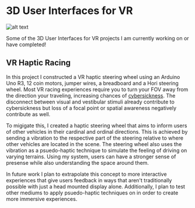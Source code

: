# 3D User Interfaces for VR
![alt text](https://github.com/Wanyea/3D-User-Interfaces-for-VR/blob/main/readme-assets/vugue_ui.gif "Logo Title Text 1")

Some of the 3D User Interfaces for VR projects I am currently working on or have completed!

## VR Haptic Racing 
In this project I constructed a VR haptic steering wheel using an Arduino Uno R3, 12 coin motors, jumper wires, a breadboard and a Hori steering wheel. Most VR racing experiences require you to turn your FOV away from the direction your traveling, increasing chances of [cybersickness](https://en.wikipedia.org/wiki/Virtual_reality_sickness#:~:text=A%20major%20trigger%20of%20virtual,are%20sending%20to%20the%20brain.). The disconnect between visual and vestibular stimuli already contribute to cybersickness but loss of a focal point or spatial awareness negatively contribute as well. 

To migigate this, I created a haptic steering wheel that aims to inform users of other vehicles in their cardinal and ordinal directions. This is achieved by sending a vibration to the respective part of the steering relative to where other vehicles are located in the scene. The steering wheel also uses the vibration as a psuedo-haptic technique to simulate the feeling of driving on varying terrains. Using my system, users can have a stronger sense of presense while also understanding the space around them. 

In future work I plan to extrapolate this concept to more interactive experiences that give users feedback in ways that aren't traditionally possible with just a head mounted display alone. Additionally, I plan to test other mediums to apply psuedo-haptic techniques on in order to create more immersive experiences. 





